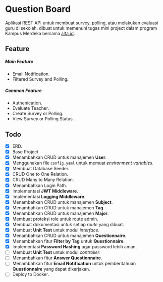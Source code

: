 # Question Board
Aplikasi REST API untuk membuat survey, polling, atau melakukan evaluasi guru di sekolah. dibuat untuk memenuhi tugas mini project dalam program Kampus Merdeka bersama [alta.id](https://alta.id).

## Feature
##### Main Feature
- Email Notification.
- Filtered Survey and Polling.

##### Common Feature
- Authenication.
- Evaluate Teacher.
- Create Survey or Polling.
- View Survey or Polling Status.

## Todo
- [x] ERD.
- [x] Base Project.
- [x] Menambahkan CRUD untuk manajemen **User**.
- [x] Menggunakan file `config.yaml` untuk memuat *environment variables*.
- [x] Membuat Database Seeder.
- [x] CRUD One to One Relation.
- [x] CRUD Many to Many Relation.
- [x] Menambahkan Login Path.
- [x] Implementasi **JWT Middleware**.
- [x] Implementasi **Logging Middleware**.
- [x] Menambahkan CRUD untuk manajemen **Subject**.
- [x] Menambahkan CRUD untuk manajemen **Tag**.
- [x] Menambahkan CRUD untuk manajemen **Major**.
- [x] Membuat proteksi role untuk route admin.
- [x] Membuat dokumentasi untuk setiap *route* yang dibuat.
- [x] Membuat **Unit Test** untuk modul *interface*.
- [x] Menambahkan CRUD untuk manajemen **Questionnaire**.
- [x] Menambahkan fitur **Filter by Tag** untuk **Questionnaire**.
- [x] Implementasi **Password Hashing** agar password lebih aman.
- [ ] Membuat **Unit Test** untuk modul *controller*.
- [ ] Menambahkan fitur **Answer Questionnaire**.
- [ ] Menambahkan fitur **Email Notification** untuk pemberitahuan **Questionnaire** yang dapat dikerjakan.
- [ ] Deploy to Docker.
